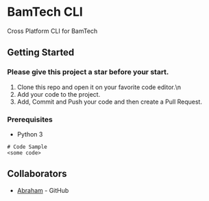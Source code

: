 # BamTech CLI

Cross Platform CLI for BamTech

## Getting Started

### Please give this project a star before your start.

1. Clone this repo and open it on your favorite code editor.\n
2. Add your code to the project.
3. Add, Commit and Push your code and then create a Pull Request.

### Prerequisites

- Python 3

```
# Code Sample
<some code>
```

## Collaborators

* [Abraham](https://github.com/AbeTavarez/) - GitHub
